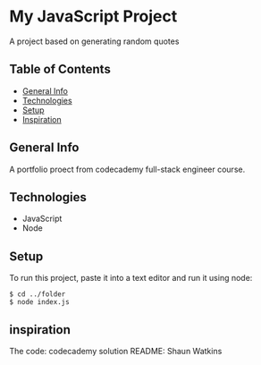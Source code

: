 # My JavaScript Project
A project based on generating random quotes

## Table of Contents
* [General Info](#general-Info)
* [Technologies](#technologies)
* [Setup](#setup)
* [Inspiration](#inspiration)


## General Info
A portfolio proect from codecademy full-stack engineer course.

## Technologies
* JavaScript
* Node

## Setup
To run this project, paste it into a text editor and run it using node:

    $ cd ../folder
    $ node index.js

## inspiration
The code: codecademy solution
README: Shaun Watkins